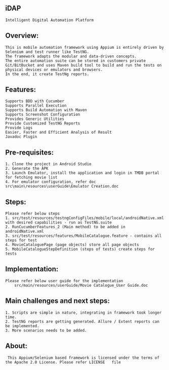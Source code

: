 ## iDAP
	Intelligent Digital Automation Platform
	
## Overview:
	This is mobile automation framework using Appium is entirely driven by Selenium and test runner like TestNG. 
	The framework adapts the modular and data-driven concepts. 
	The entire automation suite can be stored in customers private Git/BitBucket and uses Maven build tool to build and run the tests on physical devices or emulators and browsers. 
	In the end, it create TestNg reports.

## Features:
	Supports BDD with Cucumber	
	Supports Parallel Execution
	Supports Build Automation with Maven
	Supports Screenshot Configuration
	Provides Generic Utilities
	Provide Customized TestNG Reports
	Provide Logs
	Easier, Faster and Efficient Analysis of Result	
	Javadoc Plugin

## Pre-requisites:
	1. Clone the project in Android Studio
	2. Generate the APK
	3. Launch Emulator, install the application and login in TMDB portal for fetching movie list
	4. For emulator configuration, refer doc src\main\resources\userGuide\Emulator Creation.doc
	
## Steps:
	Please refer below steps 
	1. src/test/resources/testngConfigFiles/mobile/local/androidNative.xml with desired capabilities - run as TestNG.suite
	2. RunCucumberFeatures_2 (Main method) to be added in androidNative.xml
	3. src/test/resources/features/MobileCatalogue.feature - contains all steps for test
	4. MovieCataloguePage (page objects) store all page objects
	5. MobileCatalogueStepDefinition (steps of tests) create steps for tests
	
## Implementation:
	Please refer below user guide for the implementation
		src/main/resources/userGuide/Movie Catalogue_User Guide.doc
		
## Main challenges and next steps:
    1. Scripts are simple in nature, integrating in framework took longer time.
    2. TestNG reports are getting generated. Allure / Extent reports can be implemented.
    3. More scenarios needs to be added.
    
## About:
	 This Appium/Selenium based framework is licensed under the terms of the Apache 2.0 License. Please refer LICENSE   file
	 
